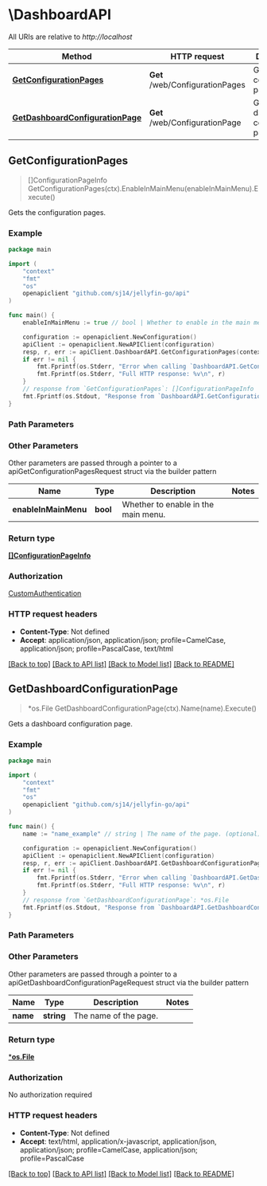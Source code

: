# \DashboardAPI

All URIs are relative to *http://localhost*

Method | HTTP request | Description
------------- | ------------- | -------------
[**GetConfigurationPages**](DashboardAPI.md#GetConfigurationPages) | **Get** /web/ConfigurationPages | Gets the configuration pages.
[**GetDashboardConfigurationPage**](DashboardAPI.md#GetDashboardConfigurationPage) | **Get** /web/ConfigurationPage | Gets a dashboard configuration page.



## GetConfigurationPages

> []ConfigurationPageInfo GetConfigurationPages(ctx).EnableInMainMenu(enableInMainMenu).Execute()

Gets the configuration pages.

### Example

```go
package main

import (
	"context"
	"fmt"
	"os"
	openapiclient "github.com/sj14/jellyfin-go/api"
)

func main() {
	enableInMainMenu := true // bool | Whether to enable in the main menu. (optional)

	configuration := openapiclient.NewConfiguration()
	apiClient := openapiclient.NewAPIClient(configuration)
	resp, r, err := apiClient.DashboardAPI.GetConfigurationPages(context.Background()).EnableInMainMenu(enableInMainMenu).Execute()
	if err != nil {
		fmt.Fprintf(os.Stderr, "Error when calling `DashboardAPI.GetConfigurationPages``: %v\n", err)
		fmt.Fprintf(os.Stderr, "Full HTTP response: %v\n", r)
	}
	// response from `GetConfigurationPages`: []ConfigurationPageInfo
	fmt.Fprintf(os.Stdout, "Response from `DashboardAPI.GetConfigurationPages`: %v\n", resp)
}
```

### Path Parameters



### Other Parameters

Other parameters are passed through a pointer to a apiGetConfigurationPagesRequest struct via the builder pattern


Name | Type | Description  | Notes
------------- | ------------- | ------------- | -------------
 **enableInMainMenu** | **bool** | Whether to enable in the main menu. | 

### Return type

[**[]ConfigurationPageInfo**](ConfigurationPageInfo.md)

### Authorization

[CustomAuthentication](../README.md#CustomAuthentication)

### HTTP request headers

- **Content-Type**: Not defined
- **Accept**: application/json, application/json; profile=CamelCase, application/json; profile=PascalCase, text/html

[[Back to top]](#) [[Back to API list]](../README.md#documentation-for-api-endpoints)
[[Back to Model list]](../README.md#documentation-for-models)
[[Back to README]](../README.md)


## GetDashboardConfigurationPage

> *os.File GetDashboardConfigurationPage(ctx).Name(name).Execute()

Gets a dashboard configuration page.

### Example

```go
package main

import (
	"context"
	"fmt"
	"os"
	openapiclient "github.com/sj14/jellyfin-go/api"
)

func main() {
	name := "name_example" // string | The name of the page. (optional)

	configuration := openapiclient.NewConfiguration()
	apiClient := openapiclient.NewAPIClient(configuration)
	resp, r, err := apiClient.DashboardAPI.GetDashboardConfigurationPage(context.Background()).Name(name).Execute()
	if err != nil {
		fmt.Fprintf(os.Stderr, "Error when calling `DashboardAPI.GetDashboardConfigurationPage``: %v\n", err)
		fmt.Fprintf(os.Stderr, "Full HTTP response: %v\n", r)
	}
	// response from `GetDashboardConfigurationPage`: *os.File
	fmt.Fprintf(os.Stdout, "Response from `DashboardAPI.GetDashboardConfigurationPage`: %v\n", resp)
}
```

### Path Parameters



### Other Parameters

Other parameters are passed through a pointer to a apiGetDashboardConfigurationPageRequest struct via the builder pattern


Name | Type | Description  | Notes
------------- | ------------- | ------------- | -------------
 **name** | **string** | The name of the page. | 

### Return type

[***os.File**](*os.File.md)

### Authorization

No authorization required

### HTTP request headers

- **Content-Type**: Not defined
- **Accept**: text/html, application/x-javascript, application/json, application/json; profile=CamelCase, application/json; profile=PascalCase

[[Back to top]](#) [[Back to API list]](../README.md#documentation-for-api-endpoints)
[[Back to Model list]](../README.md#documentation-for-models)
[[Back to README]](../README.md)

